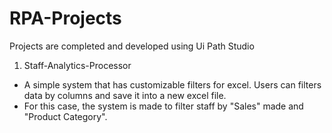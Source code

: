 # RPA-Projects
Projects are completed and developed using Ui Path Studio

1) Staff-Analytics-Processor
- A simple system that has customizable filters for excel. Users can filters data by columns and save it into a new excel file. 
- For this case, the system is made to filter staff by "Sales" made and "Product Category". 
